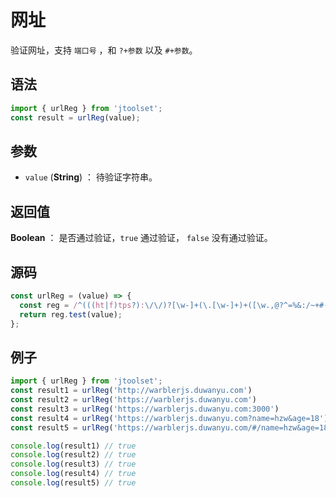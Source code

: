 

# 网址

验证网址，支持 `端口号` ，和 `?+参数` 以及 `#+参数`。

## 语法

```js
import { urlReg } from 'jtoolset';
const result = urlReg(value);
```

## 参数

- `value` (**String**) ： 待验证字符串。

## 返回值

**Boolean** ： 是否通过验证，`true` 通过验证， `false` 没有通过验证。

## 源码

```js
const urlReg = (value) => {
  const reg = /^(((ht|f)tps?):\/\/)?[\w-]+(\.[\w-]+)+([\w.,@?^=%&:/~+#-]*[\w@?^=%&/~+#-])?$/;
  return reg.test(value);
};
```

## 例子

```js
import { urlReg } from 'jtoolset';
const result1 = urlReg('http://warblerjs.duwanyu.com')
const result2 = urlReg('https://warblerjs.duwanyu.com')
const result3 = urlReg('https://warblerjs.duwanyu.com:3000')
const result4 = urlReg('https://warblerjs.duwanyu.com?name=hzw&age=18')
const result5 = urlReg('https://warblerjs.duwanyu.com/#/name=hzw&age=18')

console.log(result1) // true
console.log(result2) // true
console.log(result3) // true
console.log(result4) // true
console.log(result5) // true
```
